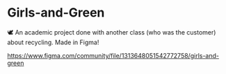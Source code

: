 # Girls-and-Green
🕊 An academic project done with another class (who was the customer) about recycling. Made in Figma!

https://www.figma.com/community/file/1313648051542772758/girls-and-green
